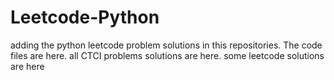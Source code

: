 # Leetcode-Python
adding the python leetcode problem solutions in this repositories. 
The code files are here.
all CTCI problems solutions are here.
some leetcode solutions are here













































































